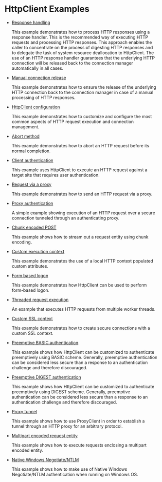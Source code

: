 <!--
    Licensed to the Apache Software Foundation (ASF) under one
    or more contributor license agreements.  See the NOTICE file
    distributed with this work for additional information
    regarding copyright ownership.  The ASF licenses this file
    to you under the Apache License, Version 2.0 (the
    "License"); you may not use this file except in compliance
    with the License.  You may obtain a copy of the License at
    
      http://www.apache.org/licenses/LICENSE-2.0
    
    Unless required by applicable law or agreed to in writing,
    software distributed under the License is distributed on an
    "AS IS" BASIS, WITHOUT WARRANTIES OR CONDITIONS OF ANY
    KIND, either express or implied.  See the License for the
    specific language governing permissions and limitations
    under the License.
-->

HttpClient Examples
===================

- [Response handling](https://github.com/apache/httpcomponents-client/tree/4.5.x/httpclient/src/examples/org/apache/http/examples/client/ClientWithResponseHandler.java)

  This example demonstrates how to process HTTP responses using a response handler. This is the recommended way of
  executing HTTP requests and processing HTTP responses. This approach enables the caller to concentrate on the process
  of digesting HTTP responses and to delegate the task of system resource deallocation to HttpClient. The use of an HTTP
  response handler guarantees that the underlying HTTP connection will be released back to the connection manager
  automatically in all cases.

- [Manual connection release](https://github.com/apache/httpcomponents-client/tree/4.5.x/httpclient/src/examples/org/apache/http/examples/client/ClientConnectionRelease.java)

  This example demonstrates how to ensure the release of the underlying HTTP connection back to the connection manager
  in case of a manual processing of HTTP responses.

- [HttpClient configuration](https://github.com/apache/httpcomponents-client/tree/4.5.x/httpclient/src/examples/org/apache/http/examples/client/ClientConfiguration.java)

  This example demonstrates how to customize and configure the most common aspects of HTTP request execution and
  connection management.

- [Abort method](https://github.com/apache/httpcomponents-client/tree/4.5.x/httpclient/src/examples/org/apache/http/examples/client/ClientAbortMethod.java)

  This example demonstrates how to abort an HTTP request before its normal completion.

- [Client authentication](https://github.com/apache/httpcomponents-client/tree/4.5.x/httpclient/src/examples/org/apache/http/examples/client/ClientAuthentication.java)

  This example uses HttpClient to execute an HTTP request against a target site that requires user authentication.

- [Request via a proxy](https://github.com/apache/httpcomponents-client/tree/4.5.x/httpclient/src/examples/org/apache/http/examples/client/ClientExecuteProxy.java)

  This example demonstrates how to send an HTTP request via a proxy.

- [Proxy authentication](https://github.com/apache/httpcomponents-client/tree/4.5.x/httpclient/src/examples/org/apache/http/examples/client/ClientProxyAuthentication.java)

  A simple example showing execution of an HTTP request over a secure connection tunneled through an authenticating
  proxy.

- [Chunk encoded POST](https://github.com/apache/httpcomponents-client/tree/4.5.x/httpclient/src/examples/org/apache/http/examples/client/ClientChunkEncodedPost.java)

  This example shows how to stream out a request entity using chunk encoding.

- [Custom execution context](https://github.com/apache/httpcomponents-client/tree/4.5.x/httpclient/src/examples/org/apache/http/examples/client/ClientCustomContext.java)

  This example demonstrates the use of a local HTTP context populated custom attributes.

- [Form based logon](https://github.com/apache/httpcomponents-client/tree/4.5.x/httpclient/src/examples/org/apache/http/examples/client/ClientFormLogin.java)

  This example demonstrates how HttpClient can be used to perform form-based logon.

- [Threaded request execution](https://github.com/apache/httpcomponents-client/tree/4.5.x/httpclient/src/examples/org/apache/http/examples/client/ClientMultiThreadedExecution.java)

  An example that executes HTTP requests from multiple worker threads.

- [Custom SSL context](https://github.com/apache/httpcomponents-client/tree/4.5.x/httpclient/src/examples/org/apache/http/examples/client/ClientCustomSSL.java)

  This example demonstrates how to create secure connections with a custom SSL context.

- [Preemptive BASIC authentication](https://github.com/apache/httpcomponents-client/tree/4.5.x/httpclient/src/examples/org/apache/http/examples/client/ClientPreemptiveBasicAuthentication.java)

  This example shows how HttpClient can be customized to authenticate preemptively using BASIC scheme. Generally,
  preemptive authentication can be considered less secure than a response to an authentication challenge and therefore
  discouraged.

- [Preemptive DIGEST authentication](https://github.com/apache/httpcomponents-client/tree/4.5.x/httpclient/src/examples/org/apache/http/examples/client/ClientPreemptiveDigestAuthentication.java)

  This example shows how HttpClient can be customized to authenticate preemptively using DIGEST scheme. Generally,
  preemptive authentication can be considered less secure than a response to an authentication challenge and therefore
  discouraged.

- [Proxy tunnel](https://github.com/apache/httpcomponents-client/tree/4.5.x/httpclient/src/examples/org/apache/http/examples/client/ProxyTunnelDemo.java)

  This example shows how to use ProxyClient in order to establish a tunnel through an HTTP proxy for an arbitrary
  protocol.

- [Multipart encoded request entity](https://github.com/apache/httpcomponents-client/tree/4.5.x/httpmime/src/examples/org/apache/http/examples/entity/mime/ClientMultipartFormPost.java)

  This example shows how to execute requests enclosing a multipart encoded entity.

- [Native Windows Negotiate/NTLM](https://github.com/apache/httpcomponents-client/tree/4.5.x/httpclient-win/src/examples/org/apache/http/examples/client/win/ClientWinAuth.java)

  This example shows how to make use of Native Windows Negotiate/NTLM authentication when running on Windows OS. 

